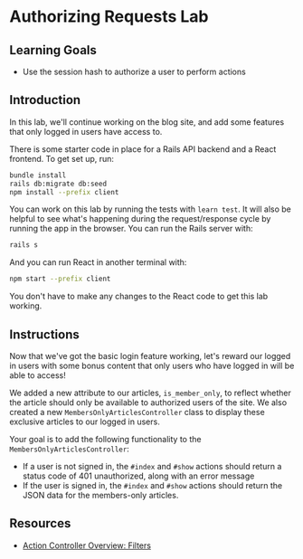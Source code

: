 # Authorizing Requests Lab

## Learning Goals

- Use the session hash to authorize a user to perform actions

## Introduction

In this lab, we'll continue working on the blog site, and add some features that
only logged in users have access to.

There is some starter code in place for a Rails API backend and a React frontend.
To get set up, run:

```sh
bundle install
rails db:migrate db:seed
npm install --prefix client
```

You can work on this lab by running the tests with `learn test`. It will also be
helpful to see what's happening during the request/response cycle by running the
app in the browser. You can run the Rails server with:

```sh
rails s
```

And you can run React in another terminal with:

```sh
npm start --prefix client
```

You don't have to make any changes to the React code to get this lab working.

## Instructions

Now that we've got the basic login feature working, let's reward our logged
in users with some bonus content that only users who have logged in will be able to access!

We added a new attribute to our articles, `is_member_only`, to reflect whether
the article should only be available to authorized users of the site. We also
created a new `MembersOnlyArticlesController` class to display these exclusive
articles to our logged in users.

Your goal is to add the following functionality to the
`MembersOnlyArticlesController`:

- If a user is not signed in, the `#index` and `#show` actions should return a
  status code of 401 unauthorized, along with an error message
- If the user is signed in, the `#index` and `#show` actions should return the
  JSON data for the members-only articles.

## Resources

- [Action Controller Overview: Filters][filters]

[filters]: http://guides.rubyonrails.org/action_controller_overview.html#filters
